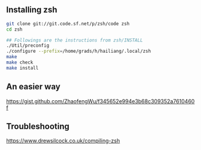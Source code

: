 ## Installing zsh
```bash
git clone git://git.code.sf.net/p/zsh/code zsh
cd zsh

## Followings are the instructions from zsh/INSTALL
./Util/preconfig
./configure --prefix=/home/grads/h/hailiang/.local/zsh
make
make check
make install
```

## An easier way
https://gist.github.com/ZhaofengWu/f345652e994e3b68c309352a7610460f

## Troubleshooting
https://www.drewsilcock.co.uk/compiling-zsh
